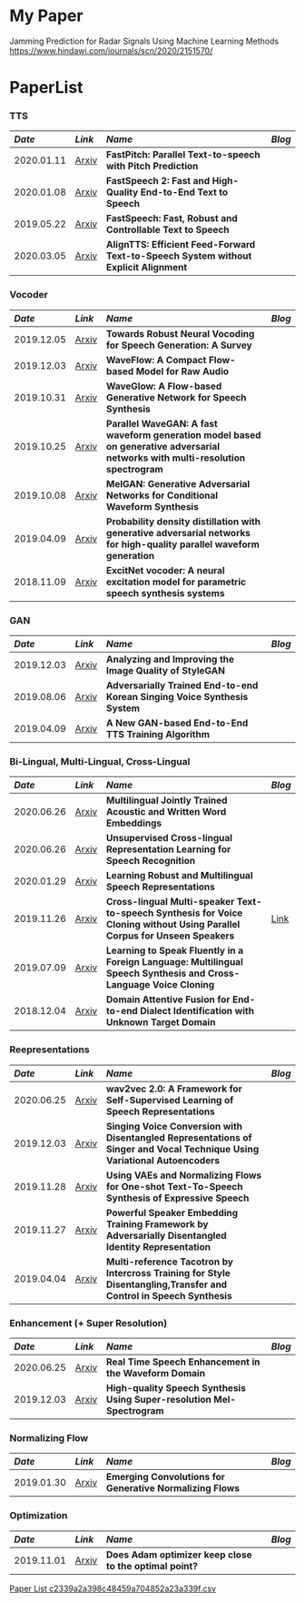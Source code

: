 # My Paper

Jamming Prediction for Radar Signals Using Machine Learning Methods https://www.hindawi.com/journals/scn/2020/2151570/

# PaperList

### TTS
*Date*  |  *Link* |  *Name*  | *Blog* |
:--- | :--- | :--- | :--- |
2020.01.11  |  [Arxiv](https://arxiv.org/abs/2006.06873)  |  **FastPitch: Parallel Text-to-speech with Pitch Prediction**  |  |
2020.01.08  |  [Arxiv](https://arxiv.org/abs/2006.04558)  |  **FastSpeech 2: Fast and High-Quality End-to-End Text to Speech**  |  |
2019.05.22  |  [Arxiv](https://arxiv.org/abs/1905.09263)  | **FastSpeech: Fast, Robust and Controllable Text to Speech** |  |
2020.03.05  |  [Arxiv](https://arxiv.org/abs/2003.01950)  | **AlignTTS: Efficient Feed-Forward Text-to-Speech System without Explicit Alignment** |  |

### Vocoder
*Date*  |  *Link* |  *Name*  | *Blog* |
:--- | :--- | :--- | :--- |
2019.12.05  |  [Arxiv](https://arxiv.org/abs/1912.02461)  | **Towards Robust Neural Vocoding for Speech Generation: A Survey** |  | 
2019.12.03  |  [Arxiv](https://arxiv.org/abs/1912.01219)  | **WaveFlow: A Compact Flow-based Model for Raw Audio** |  | 
2019.10.31  |  [Arxiv](https://arxiv.org/abs/1811.00002)  |  **WaveGlow: A Flow-based Generative Network for Speech Synthesis**  |    |
2019.10.25  |  [Arxiv](https://arxiv.org/abs/1910.11480)  | **Parallel WaveGAN: A fast waveform generation model based on generative adversarial networks with multi-resolution spectrogram** |  |
2019.10.08  |  [Arxiv](https://arxiv.org/abs/1910.06711)  | **MelGAN: Generative Adversarial Networks for Conditional Waveform Synthesis** |  |
2019.04.09  |  [Arxiv](https://arxiv.org/abs/1904.04472)  | **Probability density distillation with generative adversarial networks for high-quality parallel waveform generation** |  |
2018.11.09  |  [Arxiv](https://arxiv.org/abs/1811.04769)  | **ExcitNet vocoder: A neural excitation model for parametric speech synthesis systems** |  |

### GAN
*Date*  |  *Link* |  *Name*  | *Blog* |
:--- | :--- | :--- | :--- |
2019.12.03  |  [Arxiv](https://arxiv.org/abs/1912.04958)  |  **Analyzing and Improving the Image Quality of StyleGAN**  |  |
2019.08.06  |  [Arxiv](https://arxiv.org/abs/1908.01919)  | **Adversarially Trained End-to-end Korean Singing Voice Synthesis System** |  |
2019.04.09  |  [Arxiv](https://arxiv.org/abs/1904.04775)  |  **A New GAN-based End-to-End TTS Training Algorithm**  |  |

### Bi-Lingual, Multi-Lingual, Cross-Lingual
*Date*  |  *Link* |  *Name*  | *Blog* |
:--- | :--- | :--- | :--- |
2020.06.26  |  [Arxiv](https://arxiv.org/abs/2006.14007)  | **Multilingual Jointly Trained Acoustic and Written Word Embeddings** |  |
2020.06.26  |  [Arxiv](https://arxiv.org/abs/2006.13979)  | **Unsupervised Cross-lingual Representation Learning for Speech Recognition** |  |
2020.01.29  |  [Arxiv](https://arxiv.org/abs/2001.11128)  |  **Learning Robust and Multilingual Speech Representations**  |    |
2019.11.26  |  [Arxiv](https://arxiv.org/abs/1911.11601)  | **Cross-lingual Multi-speaker Text-to-speech Synthesis for Voice Cloning without Using Parallel Corpus for Unseen Speakers** | [Link](https://whisohdeep.blogspot.com/2019/11/blog-post.html) | 
2019.07.09  |  [Arxiv](https://arxiv.org/abs/1907.04448)  | **Learning to Speak Fluently in a Foreign Language: Multilingual Speech Synthesis and Cross-Language Voice Cloning** |  |
2018.12.04  |  [Arxiv](https://arxiv.org/abs/1812.015013)  | **Domain Attentive Fusion for End-to-end Dialect Identification with Unknown Target Domain** |  |   

### Reepresentations
*Date*  |  *Link* |  *Name*  | *Blog* |
:--- | :--- | :--- | :--- |
2020.06.25  |  [Arxiv](https://arxiv.org/abs/2006.11477)  |  **wav2vec 2.0: A Framework for Self-Supervised Learning of Speech Representations**  |  |
2019.12.03  |  [Arxiv](https://arxiv.org/abs/1912.02613)  | **Singing Voice Conversion with Disentangled Representations of Singer and Vocal Technique Using Variational Autoencoders** |  | 
2019.11.28  |  [Arxiv](https://arxiv.org/abs/1911.12760)  | **Using VAEs and Normalizing Flows for One-shot Text-To-Speech Synthesis of Expressive Speech** |  |
2019.11.27  |  [Arxiv](https://arxiv.org/abs/1912.02608)  | **Powerful Speaker Embedding Training Framework by Adversarially Disentangled Identity Representation** |  | 
2019.04.04  |  [Arxiv](https://arxiv.org/abs/1904.02373)  | **Multi-reference Tacotron by Intercross Training for Style Disentangling,Transfer and Control in Speech Synthesis** |  | 

### Enhancement (+ Super Resolution)
*Date*  |  *Link* |  *Name*  | *Blog* |
:--- | :--- | :--- | :--- |
2020.06.25  |  [Arxiv](https://arxiv.org/abs/2006.12847)  | **Real Time Speech Enhancement in the Waveform Domain** |  |
2019.12.03  |  [Arxiv](https://arxiv.org/abs/1912.01167)  | **High-quality Speech Synthesis Using Super-resolution Mel-Spectrogram** |  | 

### Normalizing Flow
*Date*  |  *Link* |  *Name*  | *Blog* |
:--- | :--- | :--- | :--- |
2019.01.30  |  [Arxiv](https://arxiv.org/abs/1901.11137)  | **Emerging Convolutions for Generative Normalizing Flows** |  | 

### Optimization
*Date*  |  *Link* |  *Name*  | *Blog* |
:--- | :--- | :--- | :--- |
2019.11.01  |  [Arxiv](https://arxiv.org/abs/1911.00289)  |  **Does Adam optimizer keep close to the optimal point?**  |  |


[Paper List c2339a2a398c48459a704852a23a339f.csv](https://github.com/laray5959/PaperList/files/7224826/Paper.List.c2339a2a398c48459a704852a23a339f.csv)
